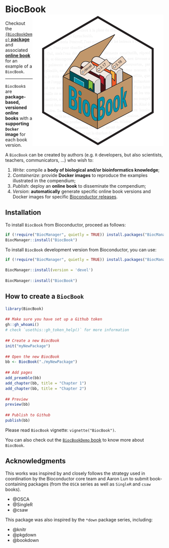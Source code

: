 # BiocBook <img src="inst/assets/cover.png" align="right" alt="" />

Checkout the [`{BiocBookDemo}` **package**](https://github.com/js2264/BiocBookDemo) 
and associated [**online book**](https://js2264.github.io/BiocBookDemo/devel/) 
for an example of a `BiocBook`. 

---

`BiocBook`s are **package-based, versioned online books** with a **supporting
`Docker` image** for each book version. 

A `BiocBook` can be created by authors (e.g. `R` developers, but also scientists, teachers, communicators, ...) who wish to: 

1. *Write*: compile a **body of biological and/or bioinformatics knowledge**;
2. *Containerize*: provide **Docker images** to reproduce the examples illustrated in the compendium;
3. *Publish*: deploy an **online book** to disseminate the compendium; 
4. *Version*: **automatically** generate specific online book versions and Docker images for specific [Bioconductor releases](https://contributions.bioconductor.org/use-devel.html). 

## Installation

To install `BiocBook` from Bioconductor, proceed as follows:

```r
if (!require("BiocManager", quietly = TRUE)) install.packages("BiocManager")
BiocManager::install("BiocBook")
```

To install `BiocBook` development version from Bioconductor, you can use:

```r
if (!require("BiocManager", quietly = TRUE)) install.packages("BiocManager")

BiocManager::install(version = 'devel')

BiocManager::install("BiocBook")
```

## How to create a `BiocBook`

```r
library(BiocBook)

## Make sure you have set up a Github token
gh::gh_whoami()
# check `usethis::gh_token_help()` for more information

## Create a new BiocBook
init("myNewPackage")

## Open the new BiocBook
bb <- BiocBook("./myNewPackage")

## Add pages
add_preamble(bb)
add_chapter(bb, title = "Chapter 1")
add_chapter(bb, title = "Chapter 2")

## Preview
preview(bb)

## Publish to Github
publish(bb)
```

Please read `BiocBook` vignette: `vignette("BiocBook")`. 

You can also check out the [`BiocBookDemo` book](https://js2264.github.io/BiocBookDemo/devel/) to know more about `BiocBook`. 

## Acknowledgments

This works was inspired by and closely follows the strategy used in coordination 
by the Bioconductor core team and Aaron Lun to submit book-containing 
packages (from the `OSCA` series as well as `SingleR` and `csaw` books). 

- @OSCA
- @SingleR
- @csaw

This package was also inspired by the `*down` package series, including: 

- @knitr
- @pkgdown
- @bookdown
